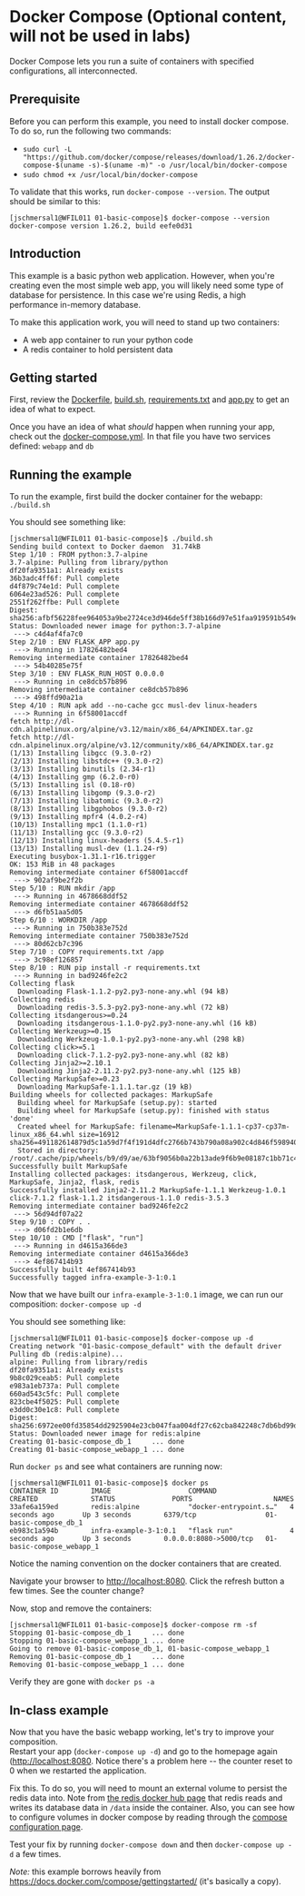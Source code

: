 # Docker Compose (Optional content, will not be used in labs)

Docker Compose lets you run a suite of containers with specified configurations, all interconnected.

## Prerequisite
Before you can perform this example, you need to install docker compose.  To do so, run the following two commands:
+ `sudo curl -L "https://github.com/docker/compose/releases/download/1.26.2/docker-compose-$(uname -s)-$(uname -m)" -o /usr/local/bin/docker-compose`
+ `sudo chmod +x /usr/local/bin/docker-compose`

To validate that this works, run `docker-compose --version`.  The output should be similar to this:
```
[jschmersal1@WFIL011 01-basic-compose]$ docker-compose --version
docker-compose version 1.26.2, build eefe0d31
```

## Introduction
This example is a basic python web application.  However, when you're creating even the most simple
web app, you will likely need some type of database for persistence.  In this case we're using Redis, a high performance in-memory database.

To make this application work, you will need to stand up two containers:
* A web app container to run your python code
* A redis container to hold persistent data

## Getting started
First, review the [Dockerfile](Dockerfile), [build.sh](build.sh), [requirements.txt](requirements.txt) and [app.py](app.py) to get an idea of what to expect.

Once you have an idea of what _should_ happen when running your app, check out the [docker-compose.yml](docker-compose.yml).  In that file you have two services defined: `webapp` and `db`

## Running the example
To run the example, first build the docker container for the webapp: `./build.sh`

You should see something like:
```
[jschmersal1@WFIL011 01-basic-compose]$ ./build.sh 
Sending build context to Docker daemon  31.74kB
Step 1/10 : FROM python:3.7-alpine
3.7-alpine: Pulling from library/python
df20fa9351a1: Already exists 
36b3adc4ff6f: Pull complete 
d4f879c74e1d: Pull complete 
6064e23ad526: Pull complete 
2551f262ffbe: Pull complete 
Digest: sha256:afbf56228fee964053a9be2724ce3d946de5ff38b166d97e51faa919591b549e
Status: Downloaded newer image for python:3.7-alpine
 ---> c4d4af4fa7c0
Step 2/10 : ENV FLASK_APP app.py
 ---> Running in 17826482bed4
Removing intermediate container 17826482bed4
 ---> 54b40285e75f
Step 3/10 : ENV FLASK_RUN_HOST 0.0.0.0
 ---> Running in ce8dcb57b896
Removing intermediate container ce8dcb57b896
 ---> 498ffd90a21a
Step 4/10 : RUN apk add --no-cache gcc musl-dev linux-headers
 ---> Running in 6f58001accdf
fetch http://dl-cdn.alpinelinux.org/alpine/v3.12/main/x86_64/APKINDEX.tar.gz
fetch http://dl-cdn.alpinelinux.org/alpine/v3.12/community/x86_64/APKINDEX.tar.gz
(1/13) Installing libgcc (9.3.0-r2)
(2/13) Installing libstdc++ (9.3.0-r2)
(3/13) Installing binutils (2.34-r1)
(4/13) Installing gmp (6.2.0-r0)
(5/13) Installing isl (0.18-r0)
(6/13) Installing libgomp (9.3.0-r2)
(7/13) Installing libatomic (9.3.0-r2)
(8/13) Installing libgphobos (9.3.0-r2)
(9/13) Installing mpfr4 (4.0.2-r4)
(10/13) Installing mpc1 (1.1.0-r1)
(11/13) Installing gcc (9.3.0-r2)
(12/13) Installing linux-headers (5.4.5-r1)
(13/13) Installing musl-dev (1.1.24-r9)
Executing busybox-1.31.1-r16.trigger
OK: 153 MiB in 48 packages
Removing intermediate container 6f58001accdf
 ---> 902af9be2f2b
Step 5/10 : RUN mkdir /app
 ---> Running in 4678668ddf52
Removing intermediate container 4678668ddf52
 ---> d6fb51aa5d05
Step 6/10 : WORKDIR /app
 ---> Running in 750b383e752d
Removing intermediate container 750b383e752d
 ---> 80d62cb7c396
Step 7/10 : COPY requirements.txt /app
 ---> 3c98ef126857
Step 8/10 : RUN pip install -r requirements.txt
 ---> Running in bad9246fe2c2
Collecting flask
  Downloading Flask-1.1.2-py2.py3-none-any.whl (94 kB)
Collecting redis
  Downloading redis-3.5.3-py2.py3-none-any.whl (72 kB)
Collecting itsdangerous>=0.24
  Downloading itsdangerous-1.1.0-py2.py3-none-any.whl (16 kB)
Collecting Werkzeug>=0.15
  Downloading Werkzeug-1.0.1-py2.py3-none-any.whl (298 kB)
Collecting click>=5.1
  Downloading click-7.1.2-py2.py3-none-any.whl (82 kB)
Collecting Jinja2>=2.10.1
  Downloading Jinja2-2.11.2-py2.py3-none-any.whl (125 kB)
Collecting MarkupSafe>=0.23
  Downloading MarkupSafe-1.1.1.tar.gz (19 kB)
Building wheels for collected packages: MarkupSafe
  Building wheel for MarkupSafe (setup.py): started
  Building wheel for MarkupSafe (setup.py): finished with status 'done'
  Created wheel for MarkupSafe: filename=MarkupSafe-1.1.1-cp37-cp37m-linux_x86_64.whl size=16912 sha256=491182614879d5c1a59d7f4f191d4dfc2766b743b790a08a902c4d846f598940
  Stored in directory: /root/.cache/pip/wheels/b9/d9/ae/63bf9056b0a22b13ade9f6b9e08187c1bb71c47ef21a8c9924
Successfully built MarkupSafe
Installing collected packages: itsdangerous, Werkzeug, click, MarkupSafe, Jinja2, flask, redis
Successfully installed Jinja2-2.11.2 MarkupSafe-1.1.1 Werkzeug-1.0.1 click-7.1.2 flask-1.1.2 itsdangerous-1.1.0 redis-3.5.3
Removing intermediate container bad9246fe2c2
 ---> 56d94df07a22
Step 9/10 : COPY . .
 ---> d06fd2b1e6db
Step 10/10 : CMD ["flask", "run"]
 ---> Running in d4615a366de3
Removing intermediate container d4615a366de3
 ---> 4ef867414b93
Successfully built 4ef867414b93
Successfully tagged infra-example-3-1:0.1
```

Now that we have built our `infra-example-3-1:0.1` image, we can run our composition: `docker-compose up -d`

You should see something like:
```
[jschmersal1@WFIL011 01-basic-compose]$ docker-compose up -d
Creating network "01-basic-compose_default" with the default driver
Pulling db (redis:alpine)...
alpine: Pulling from library/redis
df20fa9351a1: Already exists
9b8c029ceab5: Pull complete
e983a1eb737a: Pull complete
660ad543c5fc: Pull complete
823cbe4f5025: Pull complete
e3dd0c30e1c8: Pull complete
Digest: sha256:6972ee00fd35854dd2925904e23cb047faa004df27c62cba842248c7db6bd99d
Status: Downloaded newer image for redis:alpine
Creating 01-basic-compose_db_1     ... done
Creating 01-basic-compose_webapp_1 ... done
```

Run `docker ps` and see what containers are running now:

```
[jschmersal1@WFIL011 01-basic-compose]$ docker ps
CONTAINER ID        IMAGE                   COMMAND                  CREATED             STATUS              PORTS                    NAMES
33afe6a159ed        redis:alpine            "docker-entrypoint.s…"   4 seconds ago       Up 3 seconds        6379/tcp                 01-basic-compose_db_1
eb983c1a594b        infra-example-3-1:0.1   "flask run"              4 seconds ago       Up 3 seconds        0.0.0.0:8080->5000/tcp   01-basic-compose_webapp_1
```

Notice the naming convention on the docker containers that are created.

Navigate your browser to [http://localhost:8080](http://localhost:8080).  Click the refresh button
a few times.  See the counter change?

Now, stop and remove the containers:
```
[jschmersal1@WFIL011 01-basic-compose]$ docker-compose rm -sf
Stopping 01-basic-compose_db_1     ... done
Stopping 01-basic-compose_webapp_1 ... done
Going to remove 01-basic-compose_db_1, 01-basic-compose_webapp_1
Removing 01-basic-compose_db_1     ... done
Removing 01-basic-compose_webapp_1 ... done
```

Verify they are gone with `docker ps -a`

## In-class example
Now that you have the basic webapp working, let's try to improve your composition.  
Restart your app (`docker-compose up -d`) and go to the homepage again ([http://localhost:8080](http://localhost:8080).  Notice there's a problem here -- the counter reset to 0 when we restarted the application. 

Fix this.  To do so, you will need to mount an external volume to persist the redis data into.  Note from [the redis docker hub page](https://hub.docker.com/_/redis) that redis reads and writes its database data in `/data` inside the container.  Also, you can see how to configure volumes in docker compose by reading through the [compose configuration page](https://docs.docker.com/compose/compose-file/#volumes).

Test your fix by running `docker-compose down` and then `docker-compose up -d` a few times.  

_Note:_ this example borrows heavily from https://docs.docker.com/compose/gettingstarted/ (it's
basically a copy).
